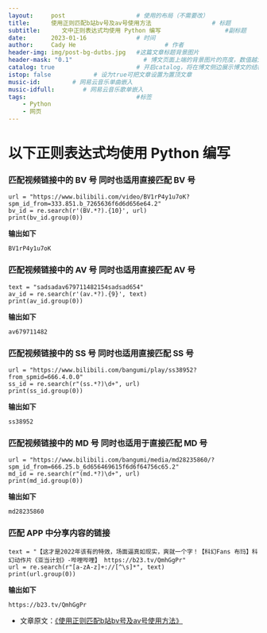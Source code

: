 ```yaml
---
layout:     post   				    # 使用的布局（不需要改）
title:      使用正则匹配b站bv号及av号使用方法 				# 标题 
subtitle:      文中正则表达式均使用 Python 编写                  #副标题
date:       2023-01-16 				# 时间
author:     Cady He 						# 作者
header-img: img/post-bg-dutbs.jpg 	#这篇文章标题背景图片
header-mask: "0.1"                    # 博文页面上端的背景图片的亮度，数值越大越黑暗
catalog: true 						# 开启catalog，将在博文侧边展示博文的结构
istop: false            # 设为true可把文章设置为置顶文章
music-id:         # 网易云音乐单曲嵌入
music-idfull:        # 网易云音乐歌单嵌入
tags:								#标签
    - Python
    - 网页
---
```




以下正则表达式均使用 Python 编写
====================

### 匹配视频链接中的 BV 号 同时也适用直接匹配 BV 号

```
url = "https://www.bilibili.com/video/BV1rP4y1u7oK?spm_id_from=333.851.b_7265636f6d6d656e64.2"
bv_id = re.search(r'(BV.*?).{10}', url)
print(bv_id.group(0))
```
**输出如下**

```
BV1rP4y1u7oK
```

### 匹配视频链接中的 AV 号 同时也适用直接匹配 AV 号

```
text = "sadsadav679711482154sadsad654"
av_id = re.search(r'(av.*?).{9}', text)
print(av_id.group(0))
```

**输出如下**
```
av679711482
```

### 匹配视频链接中的 SS 号 同时也适用直接匹配 SS 号
```
url = "https://www.bilibili.com/bangumi/play/ss38952?from_spmid=666.4.0.0"
ss_id = re.search(r"(ss.*?)\d+", url)
print(ss_id.group(0))
```

**输出如下**
```
ss38952
```

### 匹配视频链接中的 MD 号 同时也适用于直接匹配 MD 号
```
url = "https://www.bilibili.com/bangumi/media/md28235860/?spm_id_from=666.25.b_6d656469615f6d6f64756c65.2"
md_id = re.search(r"(md.*?)\d+", url)
print(md_id.group(0))
```

**输出如下**
```
md28235860
```

### 匹配 APP 中分享内容的链接
```
text = "【这才是2022年该有的特效，场面逼真如现实，爽就一个字！【科幻Fans 布玛】科幻动作片《亚当计划》-哔哩哔哩】 https://b23.tv/QmhGgPr"
url = re.search(r"[a-zA-z]+://[^\s]*", text)
print(url.group(0))
```

**输出如下**
```
https://b23.tv/QmhGgPr
```

* 文章原文：[《使用正则匹配b站bv号及av号使用方法》](https://www.hecady.com/%e4%bd%bf%e7%94%a8%e6%ad%a3%e5%88%99%e5%8c%b9%e9%85%8db%e7%ab%99bv%e5%8f%b7%e5%8f%8aav%e5%8f%b7%e4%bd%bf%e7%94%a8%e6%96%b9%e6%b3%95/)